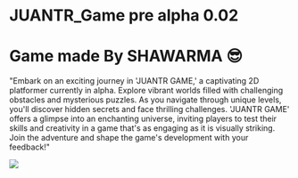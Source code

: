 # JUANTR_Game pre alpha 0.02
Game made By SHAWARMA 😎
===============================================
"Embark on an exciting journey in 'JUANTR GAME,' a captivating 2D platformer currently in alpha. Explore vibrant worlds filled with challenging obstacles and mysterious puzzles. As you navigate through unique levels, you'll discover hidden secrets and face thrilling challenges. 'JUANTR GAME' offers a glimpse into an enchanting universe, inviting players to test their skills and creativity in a game that's as engaging as it is visually striking. Join the adventure and shape the game's development with your feedback!"

![](https://i.imgur.com/D0Fm5Xr.png)





